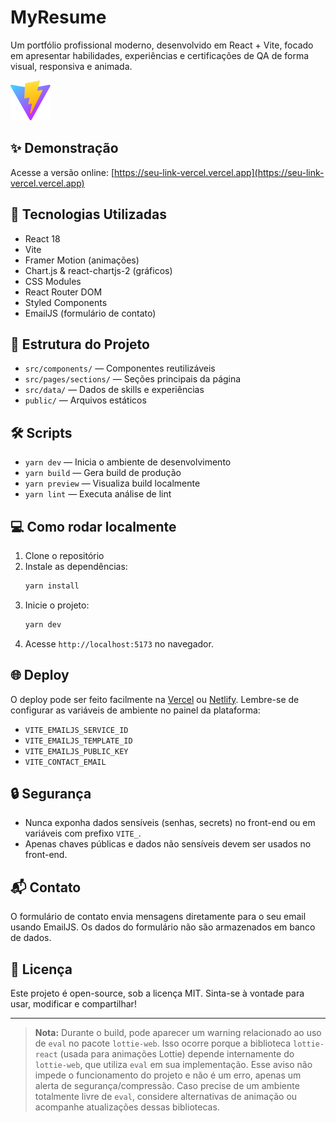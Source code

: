 # MyResume

Um portfólio profissional moderno, desenvolvido em React + Vite, focado em apresentar habilidades, experiências e certificações de QA de forma visual, responsiva e animada.

![Preview](public/vite.svg)

## ✨ Demonstração

Acesse a versão online: [https://seu-link-vercel.vercel.app](https://seu-link-vercel.vercel.app)

## 🚀 Tecnologias Utilizadas
- React 18
- Vite
- Framer Motion (animações)
- Chart.js & react-chartjs-2 (gráficos)
- CSS Modules
- React Router DOM
- Styled Components
- EmailJS (formulário de contato)

## 📁 Estrutura do Projeto
- `src/components/` — Componentes reutilizáveis
- `src/pages/sections/` — Seções principais da página
- `src/data/` — Dados de skills e experiências
- `public/` — Arquivos estáticos

## 🛠️ Scripts
- `yarn dev` — Inicia o ambiente de desenvolvimento
- `yarn build` — Gera build de produção
- `yarn preview` — Visualiza build localmente
- `yarn lint` — Executa análise de lint

## 💻 Como rodar localmente
1. Clone o repositório
2. Instale as dependências:
   ```powershell
   yarn install
   ```
3. Inicie o projeto:
   ```powershell
   yarn dev
   ```
4. Acesse `http://localhost:5173` no navegador.

## 🌐 Deploy
O deploy pode ser feito facilmente na [Vercel](https://vercel.com/) ou [Netlify](https://www.netlify.com/). Lembre-se de configurar as variáveis de ambiente no painel da plataforma:
- `VITE_EMAILJS_SERVICE_ID`
- `VITE_EMAILJS_TEMPLATE_ID`
- `VITE_EMAILJS_PUBLIC_KEY`
- `VITE_CONTACT_EMAIL`

## 🔒 Segurança
- Nunca exponha dados sensíveis (senhas, secrets) no front-end ou em variáveis com prefixo `VITE_`.
- Apenas chaves públicas e dados não sensíveis devem ser usados no front-end.

## 📬 Contato
O formulário de contato envia mensagens diretamente para o seu email usando EmailJS. Os dados do formulário não são armazenados em banco de dados.

## 📄 Licença
Este projeto é open-source, sob a licença MIT. Sinta-se à vontade para usar, modificar e compartilhar!

---

> **Nota:** Durante o build, pode aparecer um warning relacionado ao uso de `eval` no pacote `lottie-web`. Isso ocorre porque a biblioteca `lottie-react` (usada para animações Lottie) depende internamente do `lottie-web`, que utiliza `eval` em sua implementação. Esse aviso não impede o funcionamento do projeto e não é um erro, apenas um alerta de segurança/compressão. Caso precise de um ambiente totalmente livre de `eval`, considere alternativas de animação ou acompanhe atualizações dessas bibliotecas.
